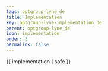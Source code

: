 ```yaml
---
tags: optgroup-lyne_de
title: Implementation
key: optgroup-lyne-implementation_de
parent: optgroup-lyne_de
icon: implementation
order: 3
permalink: false  
---
```

 {{ implementation | safe }}



